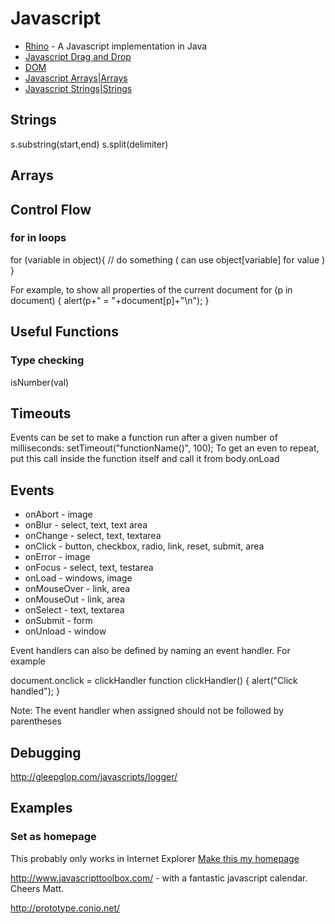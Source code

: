 # Javascript

  * [Rhino](/wiki/rhino) - A Javascript implementation in Java
  * [Javascript Drag and Drop](/wiki/javascript_drag_and_drop)
  * [DOM](/wiki/dom)
  * [Javascript Arrays|Arrays](/wiki/javascript_arrays|arrays)
  * [Javascript Strings|Strings](/wiki/javascript_strings|strings)
## Strings
  s.substring(start,end)
  s.split(delimiter)

## Arrays



## Control Flow
### for in loops

  for (variable in object){
    // do something ( can use object[variable] for value )
  }

For example, to show all properties of the current document
  for (p in document) {
    alert(p+" = "+document[p]+"\n");
  }



## Useful Functions

### Type checking
isNumber(val)

## Timeouts
Events can be set to make a function run after a given number of milliseconds:
  setTimeout("functionName()", 100);
To get an even to repeat, put this call inside the function itself and call it from body.onLoad



## Events
  * onAbort - image
  * onBlur - select, text, text area
  * onChange - select, text, textarea
  * onClick - button, checkbox, radio, link, reset, submit, area
  * onError - image
  * onFocus - select, text, testarea
  * onLoad - windows, image
  * onMouseOver - link, area
  * onMouseOut - link, area
  * onSelect - text, textarea
  * onSubmit - form
  * onUnload - window

Event handlers can also be defined by naming an event handler.  For example

  document.onclick = clickHandler
  function clickHandler() {
    alert("Click handled");
  }

Note:  The event handler when assigned should not be followed by parentheses

## Debugging


http://gleepglop.com/javascripts/logger/

## Examples
### Set as homepage
This probably only works in Internet Explorer
  <A HREF="#"
  onClick="this.style.behavior='url(#default#homepage)';
  this.setHomePage('http://www.yourwebsite.com');">
  Make this my homepage
  </A>

http://www.javascripttoolbox.com/  - with a fantastic javascript calendar.  Cheers Matt.



http://prototype.conio.net/